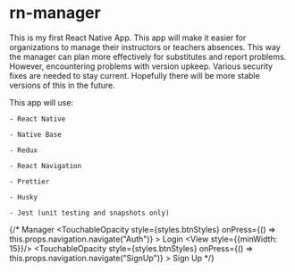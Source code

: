 # rn-manager

This is my first React Native App. This app will make it easier for organizations to manage their instructors or teachers absences. This way the manager can plan more effectively for substitutes and report problems. However, encountering problems with version upkeep. Various security fixes are needed to stay current. Hopefully there will be more stable versions of this in the future.

This app will use:

``` 
- React Native

- Native Base

- Redux

- React Navigation

- Prettier

- Husky

- Jest (unit testing and snapshots only)
```

{/* <Container style={styles.container}>
    <Card transparent style={styles.card}>
        <Grid>
            <Text style={styles.title}>Manager</Text>
            <Row style={styles.row}>
                <TouchableOpacity
                    style={styles.btnStyles}
                    onPress={() => this.props.navigation.navigate("Auth")}
                >
                    <Text style={styles.textStyle}>Login</Text>
                </TouchableOpacity>
                <View style={{minWidth: 15}}/>
                <TouchableOpacity
                    style={styles.btnStyles}
                    onPress={() => this.props.navigation.navigate("SignUp")}
                >
                    <Text style={styles.textStyle}>Sign Up</Text>
                </TouchableOpacity>
            </Row>
        </Grid>
    </Card>
</Container> */}